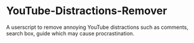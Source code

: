 # YouTube-Distractions-Remover
A userscript to remove annoying YouTube distractions such as comments, search box, guide which may cause procrastination.
